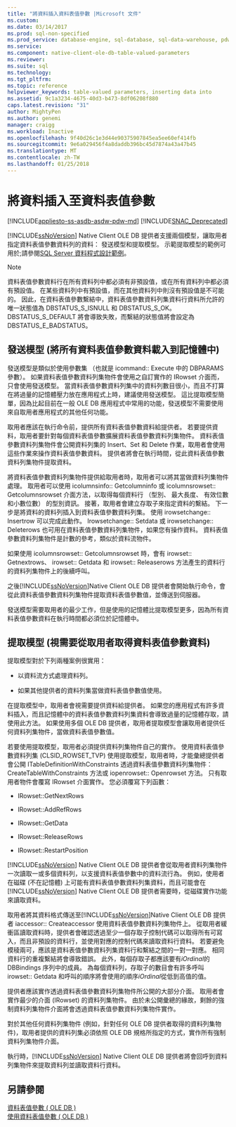 ```yaml
---
title: "將資料插入資料表值參數 |Microsoft 文件"
ms.custom: 
ms.date: 03/14/2017
ms.prod: sql-non-specified
ms.prod_service: database-engine, sql-database, sql-data-warehouse, pdw
ms.service: 
ms.component: native-client-ole-db-table-valued-parameters
ms.reviewer: 
ms.suite: sql
ms.technology: 
ms.tgt_pltfrm: 
ms.topic: reference
helpviewer_keywords: table-valued parameters, inserting data into
ms.assetid: 9c1a3234-4675-40d3-b473-8df06208f880
caps.latest.revision: "31"
author: MightyPen
ms.author: genemi
manager: craigg
ms.workload: Inactive
ms.openlocfilehash: 9f40d26c1e3d44e90375907845ea5ee60ef414fb
ms.sourcegitcommit: 9e6a029456f4a8daddb396bc45d7874a43a47b45
ms.translationtype: MT
ms.contentlocale: zh-TW
ms.lasthandoff: 01/25/2018
---
```

# <a name="inserting-data-into-table-valued-parameters"></a>將資料插入至資料表值參數
[!INCLUDE[appliesto-ss-asdb-asdw-pdw-md](../../includes/appliesto-ss-asdb-asdw-pdw-md.md)]
[!INCLUDE[SNAC_Deprecated](../../includes/snac-deprecated.md)]

  [!INCLUDE[ssNoVersion](../../includes/ssnoversion-md.md)] Native Client OLE DB 提供者支援兩個模型，讓取用者指定資料表值參數資料列的資料： 發送模型和提取模型。 示範提取模型的範例可用於;請參閱[SQL Server 資料程式設計範例](http://msftdpprodsamples.codeplex.com/)。  
  
> [!NOTE]  
>  資料表值參數資料行在所有資料列中都必須有非預設值，或在所有資料列中都必須有預設值。 在某些資料列中有預設值，而在其他資料列中則沒有預設值是不可能的。 因此，在資料表值參數繫結中，資料表值參數資料列集資料行資料所允許的唯一狀態值為 DBSTATUS_S_ISNULL 和 DBSTATUS_S_OK。 DBSTATUS_S_DEFAULT 將會導致失敗，而繫結的狀態值將會設定為 DBSTATUS_E_BADSTATUS。  
  
## <a name="push-model-loads-all-table-valued-paremeter-data-in-memory"></a>發送模型 (將所有資料表值參數資料載入到記憶體中)  
 發送模型是類似於使用參數集 （也就是 icommand:: Execute 中的 DBPARAMS 參數）。 如果資料表值參數資料列集物件會使用之自訂實作的 IRowset 介面而，只會使用發送模型。 當資料表值參數資料列集中的資料列數目很小，而且不打算在將過量的記憶體壓力放在應用程式上時，建議使用發送模型。 這比提取模型簡單，因為比起目前在一般 OLE DB 應用程式中常用的功能，發送模型不需要使用來自取用者應用程式的其他任何功能。  
  
 取用者應該在執行命令前，提供所有資料表值參數資料給提供者。 若要提供資料，取用者要針對每個資料表值參數擴展資料表值參數資料列集物件。 資料表值參數資料列集物件會公開資料列集的 Insert、Set 和 Delete 作業，取用者會使用這些作業來操作資料表值參數資料。 提供者將會在執行時間，從此資料表值參數資料列集物件提取資料。  
  
 將資料表值參數資料列集物件提供給取用者時，取用者可以將其當做資料列集物件處理。 取用者可以使用 icolumnsinfo:: Getcolumninfo 或 icolumnsrowset:: Getcolumnsrowset 介面方法，以取得每個資料行 （型別、 最大長度、 有效位數和小數位數） 的型別資訊。 接著，取用者會建立存取子來指定資料的繫結。 下一步是將資料的資料列插入到資料表值參數資料列集。 使用 irowsetchange:: Insertrow 可以完成此動作。 Irowsetchange:: Setdata 或 irowsetchange:: Deleterows 也可用在資料表值參數資料列集物件，如果您有操作資料。 資料表值參數資料列集物件是計數的參考，類似於資料流物件。  
  
 如果使用 icolumnsrowset:: Getcolumnsrowset 時，會有 irowset:: Getnextrows、 irowset:: Getdata 和 irowset:: Releaserows 方法產生的資料行的資料列集物件上的後續呼叫。  
  
 之後[!INCLUDE[ssNoVersion](../../includes/ssnoversion-md.md)]Native Client OLE DB 提供者會開始執行命令，會從此資料表值參數資料列集物件提取資料表值參數值，並傳送到伺服器。  
  
 發送模型需要取用者的最少工作，但是使用的記憶體比提取模型更多，因為所有資料表值參數資料在執行時間都必須位於記憶體中。  
  
## <a name="pull-model-obtaining-table-valued-parameter-data-on-demand-from-the-consumer"></a>提取模型 (視需要從取用者取得資料表值參數資料)  
 提取模型對於下列兩種案例很實用：  
  
-   以資料流方式處理資料列。  
  
-   如果其他提供者的資料列集當做資料表值參數值使用。  
  
 在提取模型中，取用者會視需要提供資料給提供者。 如果您的應用程式有許多資料插入，而且記憶體中的資料表值參數資料列集資料會導致過量的記憶體存取，請使用此方法。 如果使用多個 OLE DB 提供者，取用者提取模型會讓取用者提供任何資料列集物件，當做資料表值參數值。  
  
 若要使用提取模型，取用者必須提供資料列集物件自己的實作。 使用資料表值參數資料列集 (CLSID_ROWSET_TVP) 使用提取模型，取用者時，才能彙總提供者會公開 ITableDefinitionWithConstraints 透過資料表值參數資料列集物件：CreateTableWithConstraints 方法或 iopenrowset:: Openrowset 方法。 只有取用者物件會覆寫 IRowset 介面實作。 您必須覆寫下列函數：  
  
-   IRowset::GetNextRows  
  
-   IRowset::AddRefRows  
  
-   IRowset::GetData  
  
-   IRowset::ReleaseRows  
  
-   IRowset::RestartPosition  
  
 [!INCLUDE[ssNoVersion](../../includes/ssnoversion-md.md)] Native Client OLE DB 提供者會從取用者資料列集物件一次讀取一或多個資料列，以支援資料表值參數中的資料流行為。 例如，使用者在磁碟 (不在記憶體) 上可能有資料表值參數資料列集資料，而且可能會在 [!INCLUDE[ssNoVersion](../../includes/ssnoversion-md.md)] Native Client OLE DB 提供者需要時，從磁碟實作功能來讀取資料。  
  
 取用者將其資料格式傳送至[!INCLUDE[ssNoVersion](../../includes/ssnoversion-md.md)]Native Client OLE DB 提供者 iaccessor:: Createaccessor 使用資料表值參數資料列集物件上。 從取用者緩衝區讀取資料時，提供者會確認透過至少一個存取子控制代碼可以取得所有可寫入，而且非預設的資料行，並使用對應的控制代碼來讀取資料行資料。 若要避免模稜兩可，應該是資料表值參數資料列集資料行和繫結之間的一對一對應。 相同資料行的重複繫結將會導致錯誤。 此外，每個存取子都應該要有*iOrdinal*的 DBBindings 序列中的成員。 為每個資料列，存取子的數目會有許多呼叫 irowset:: Getdata 和呼叫的順序將會使用的順序*iOrdinal*從低到高值的值。  
  
 提供者應該實作透過資料表值參數資料列集物件所公開的大部分介面。 取用者會實作最少的介面 (IRowset) 的資料列集物件。 由於未公開彙總的緣故，剩餘的強制資料列集物件介面將會透過資料表值參數資料列集物件實作。  
  
 對於其他任何資料列集物件 (例如，針對任何 OLE DB 提供者取得的資料列集物件)，取用者提供的資料列集必須依照 OLE DB 規格所指定的方式，實作所有強制資料列集物件介面。  
  
 執行時，[!INCLUDE[ssNoVersion](../../includes/ssnoversion-md.md)] Native Client OLE DB 提供者將會回呼到資料列集物件來提取資料列並讀取資料行資料。  
  
## <a name="see-also"></a>另請參閱  
 [資料表值參數 &#40; OLE DB &#41;](../../relational-databases/native-client-ole-db-table-valued-parameters/table-valued-parameters-ole-db.md)   
 [使用資料表值參數 &#40; OLE DB &#41;](../../relational-databases/native-client-ole-db-how-to/use-table-valued-parameters-ole-db.md)  
  
  
